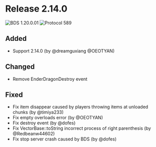 # Release 2.14.0

![BDS 1.20.0.01](https://img.shields.io/badge/BDS-1.20.0.01-blue?style=for-the-badge) ![Protocol 589](https://img.shields.io/badge/Protocol-589-orange?style=for-the-badge)

## Added

- Support 2.14.0 (by @dreamguxiang @OEOTYAN)

## Changed

- Remove EnderDragonDestroy event

## Fixed

- Fix item disappear caused by players throwing items at unloaded chunks (by @timiya233)
- Fix empty overloads error (by @OEOTYAN)
- Fix destroy event (by @dofes)
- Fix VectorBase::toString incorrect process of right parenthesis (by @Redbeanw44602)
- Fix stop server crash caused by BDS (by @dofes)